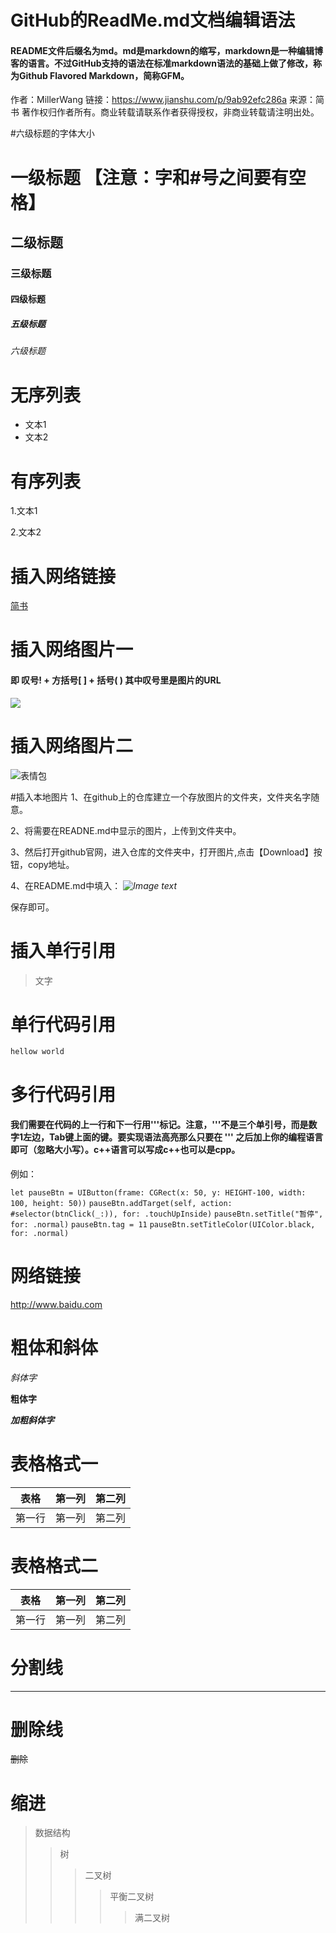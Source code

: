 # GitHub的ReadMe.md文档编辑语法
#### README文件后缀名为md。md是markdown的缩写，markdown是一种编辑博客的语言。不过GitHub支持的语法在标准markdown语法的基础上做了修改，称为Github Flavored Markdown，简称GFM。

作者：MillerWang
链接：https://www.jianshu.com/p/9ab92efc286a
来源：简书
著作权归作者所有。商业转载请联系作者获得授权，非商业转载请注明出处。

#六级标题的字体大小
# 一级标题 【注意：字和#号之间要有空格】
## 二级标题
### 三级标题
#### 四级标题
##### 五级标题
###### 六级标题

# 无序列表
  - 文本1
  - 文本2
  
# 有序列表
  1.文本1
  
  2.文本2
  
# 插入网络链接
[简书](http://www.baidu.com "悬停显示文字")

# 插入网络图片一
#### 即 叹号! + 方括号[ ] + 括号( ) 其中叹号里是图片的URL
![](http://upload-images.jianshu.io/upload_images/1874524-b9be15e31c25eba2.jpg?imageMogr2/auto-orient/strip%7CimageView2/2/w/1240)

# 插入网络图片二
![表情包](https://raw.githubusercontent.com/wangzchao/Github-Operation-Manual/master/%E5%9B%BE%E7%89%87%E6%B5%8B%E8%AF%95/%E5%BE%AE%E4%BF%A1%E6%88%AA%E5%9B%BE_20200413220346.png)

#插入本地图片
1、在github上的仓库建立一个存放图片的文件夹，文件夹名字随意。

2、将需要在READNE.md中显示的图片，上传到文件夹中。

3、然后打开github官网，进入仓库的文件夹中，打开图片,点击【Download】按钮，copy地址。

4、在README.md中填入：
*![Image text](https://raw.githubusercontent.com/wangzchao/Github-Operation-Manual/master/%E5%9B%BE%E7%89%87%E6%B5%8B%E8%AF%95/%E5%BE%AE%E4%BF%A1%E6%88%AA%E5%9B%BE_20200413220346.png)*

保存即可。

# 插入单行引用
>文字

# 单行代码引用
`hellow world`

# 多行代码引用
#### 我们需要在代码的上一行和下一行用'''标记。注意，'''不是三个单引号，而是数字1左边，Tab键上面的键。要实现语法高亮那么只要在 ''' 之后加上你的编程语言即可（忽略大小写）。c++语言可以写成c++也可以是cpp。
例如：

```let pauseBtn = UIButton(frame: CGRect(x: 50, y: HEIGHT-100, width: 100, height: 50))```
```pauseBtn.addTarget(self, action: #selector(btnClick(_:)), for: .touchUpInside)```
```pauseBtn.setTitle("暂停", for: .normal)```
```pauseBtn.tag = 11```
```pauseBtn.setTitleColor(UIColor.black, for: .normal)```

# 网络链接
http://www.baidu.com

# 粗体和斜体
*斜体字* 

**粗体字** 

***加粗斜体字***

# 表格格式一
| 表格      | 第一列     | 第二列     |
| ---------- | :-----------:  | :-----------: |
| 第一行     | 第一列     | 第二列     |

# 表格格式二
 表格      | 第一列     | 第二列     
 -------- | :-----------:  | :-----------: 
 第一行     | 第一列     | 第二列   
 
 # 分割线
 ***
 
 # 删除线
 ~~删除~~
 
# 缩进

>数据结构  
>>树  
>>>二叉树  
>>>>平衡二叉树  
>>>>>满二叉树  
